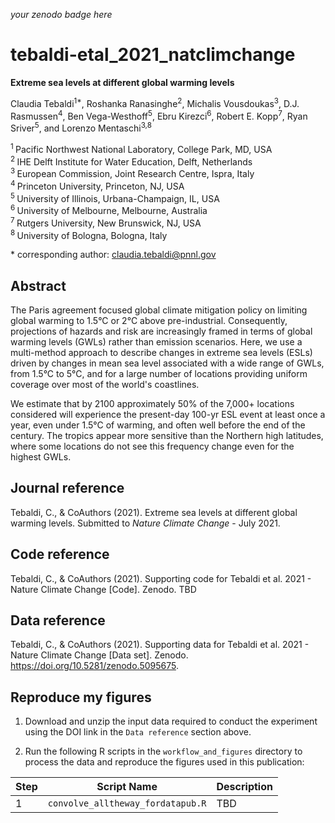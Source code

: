 _your zenodo badge here_

# tebaldi-etal_2021_natclimchange

**Extreme sea levels at different global warming levels**

Claudia Tebaldi<sup>1\*</sup>, Roshanka Ranasinghe<sup>2</sup>, Michalis Vousdoukas<sup>3</sup>, D.J. Rasmussen<sup>4</sup>, Ben Vega-Westhoff<sup>5</sup>, Ebru Kirezci<sup>6</sup>, Robert E. Kopp<sup>7</sup>, Ryan Sriver<sup>5</sup>, and Lorenzo Mentaschi<sup>3,8</sup>

<sup>1 </sup> Pacific Northwest National Laboratory, College Park, MD, USA  
<sup>2 </sup> IHE Delft Institute for Water Education, Delft, Netherlands  
<sup>3 </sup> European Commission, Joint Research Centre, Ispra, Italy  
<sup>4 </sup> Princeton University, Princeton, NJ, USA  
<sup>5 </sup> University of Illinois, Urbana-Champaign, IL, USA  
<sup>6 </sup> University of Melbourne, Melbourne, Australia  
<sup>7 </sup> Rutgers University, New Brunswick, NJ, USA  
<sup>8 </sup> University of Bologna, Bologna, Italy  

\* corresponding author: claudia.tebaldi@pnnl.gov

## Abstract
The Paris agreement focused global climate mitigation policy on limiting global warming to 1.5&deg;C or 2&deg;C above pre-industrial. Consequently,  projections of hazards and risk are increasingly framed in terms of global warming levels (GWLs) rather than emission scenarios. Here, we use a multi-method approach to describe changes in extreme sea levels  (ESLs) driven by changes in mean sea level associated with a wide range of GWLs, from 1.5&deg;C to 5&deg;C, and for a large number of locations providing uniform coverage over most of the world's coastlines. 

We estimate that by 2100 approximately 50% of the 7,000+ locations considered will experience the present-day 100-yr ESL event at least once a year, even under 1.5&deg;C of warming, and often well before the end of the century. The tropics appear more sensitive than the Northern high latitudes, where some locations do not see this frequency change even for the highest GWLs.


## Journal reference
Tebaldi, C., & CoAuthors (2021). Extreme sea levels at different global warming levels. Submitted to *Nature Climate Change* - July 2021.

## Code reference
Tebaldi, C., & CoAuthors (2021). Supporting code for Tebaldi et al. 2021 - Nature Climate Change [Code]. Zenodo. TBD

## Data reference
Tebaldi, C., & CoAuthors (2021). Supporting data for Tebaldi et al. 2021 - Nature Climate Change [Data set]. Zenodo. https://doi.org/10.5281/zenodo.5095675.

## Reproduce my figures
1. Download and unzip the input data required to conduct the experiment using the DOI link in the `Data reference` section above.

2. Run the following R scripts in the `workflow_and_figures` directory to process the data and reproduce the figures used in this publication:

| Step | Script Name | Description |
| --- | --- | --- |
| 1 | `convolve_alltheway_fordatapub.R` | TBD |
